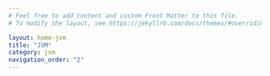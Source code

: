 ```yaml
---
# Feel free to add content and custom Front Matter to this file.
# To modify the layout, see https://jekyllrb.com/docs/themes/#overriding-theme-defaults

layout: home-jvm
title: "JVM"
category: jvm
navigation_order: "2"
---
```

